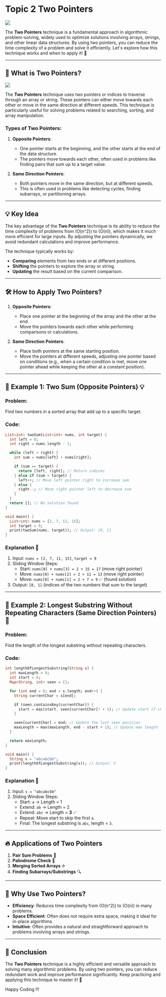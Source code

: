 # Topic 2 Two Pointers

![](example-2.gif)

The **Two Pointers** technique is a fundamental approach in algorithmic problem-solving, widely used to optimize solutions involving arrays, strings, and other linear data structures. By using two pointers, you can reduce the time complexity of a problem and solve it efficiently. Let's explore how this technique works and when to apply it! 🚀

---

## 📌 What is Two Pointers?

![](example-1.gif)

The **Two Pointers** technique uses two pointers or indices to traverse through an array or string. These pointers can either move towards each other or move in the same direction at different speeds. This technique is particularly useful for solving problems related to searching, sorting, and array manipulation.

### Types of Two Pointers:

1. **Opposite Pointers**:

   - One pointer starts at the beginning, and the other starts at the end of the data structure.
   - The pointers move towards each other, often used in problems like finding pairs that sum up to a target value.

2. **Same Direction Pointers**:
   - Both pointers move in the same direction, but at different speeds.
   - This is often used in problems like detecting cycles, finding subarrays, or partitioning arrays.

---

## 💡 Key Idea

The key advantage of the **Two Pointers** technique is its ability to reduce the time complexity of problems from \(O(n^2)\) to \(O(n)\), which makes it much more efficient for large inputs. By adjusting the pointers dynamically, we avoid redundant calculations and improve performance.

The technique typically works by:

- **Comparing** elements from two ends or at different positions.
- **Shifting** the pointers to explore the array or string.
- **Updating** the result based on the current comparison.

---

## 🛠️ How to Apply Two Pointers?

1. **Opposite Pointers**:

   - Place one pointer at the beginning of the array and the other at the end.
   - Move the pointers towards each other while performing comparisons or calculations.

2. **Same Direction Pointers**:
   - Place both pointers at the same starting position.
   - Move the pointers at different speeds, adjusting one pointer based on conditions (e.g., when a certain condition is met, move one pointer ahead while keeping the other at a constant position).

---

## 📝 Example 1: Two Sum (Opposite Pointers) 💡

### Problem:

Find two numbers in a sorted array that add up to a specific target.

### Code:

```dart
List<int> twoSum(List<int> nums, int target) {
  int left = 0;
  int right = nums.length - 1;

  while (left < right) {
    int sum = nums[left] + nums[right];

    if (sum == target) {
      return [left, right]; // Return indices
    } else if (sum < target) {
      left++; // Move left pointer right to increase sum
    } else {
      right--; // Move right pointer left to decrease sum
    }
  }
  return []; // No solution found
}

void main() {
  List<int> nums = [2, 7, 11, 15];
  int target = 9;
  print(twoSum(nums, target)); // Output: [0, 1]
}
```

### Explanation 📝

1. Input: `nums = [2, 7, 11, 15]`, `target = 9`
2. Sliding Window Steps:
   - Start: `nums[0] + nums[3] = 2 + 15 = 17` (move right pointer)
   - Move: `nums[0] + nums[2] = 2 + 11 = 13` (move right pointer)
   - Move: `nums[0] + nums[1] = 2 + 7 = 9` ✅ (found solution)
3. Output: `[0, 1]` (indices of the two numbers that sum to the target)

---

## 📝 Example 2: Longest Substring Without Repeating Characters (Same Direction Pointers) 🔑

### Problem:

Find the length of the longest substring without repeating characters.

### Code:

```dart
int lengthOfLongestSubstring(String s) {
  int maxLength = 0;
  int start = 0;
  Map<String, int> seen = {};

  for (int end = 0; end < s.length; end++) {
    String currentChar = s[end];

    if (seen.containsKey(currentChar)) {
      start = max(start, seen[currentChar]! + 1); // Update start if char repeats
    }

    seen[currentChar] = end; // Update the last seen position
    maxLength = max(maxLength, end - start + 1); // Update max length
  }

  return maxLength;
}

void main() {
  String s = "abcabcbb";
  print(lengthOfLongestSubstring(s)); // Output: 3
}
```

### Explanation 📝

1. Input: `s = "abcabcbb"`
2. Sliding Window Steps:
   - Start: `a` → Length = 1
   - Extend: `ab` → Length = 2
   - Extend: `abc` → Length = **3** ✅
   - Repeat: Move start to skip the first `a`.
   - Final: The longest substring is `abc`, length = `3`.

---

## 🔥 Applications of Two Pointers

1. **Pair Sum Problems** 👫
2. **Palindrome Check** 🔄
3. **Merging Sorted Arrays** ➗
4. **Finding Subarrays/Substrings** 🔍

---

## 🚀 Why Use Two Pointers?

- **Efficiency**: Reduces time complexity from \(O(n^2)\) to \(O(n)\) in many problems.
- **Space Efficient**: Often does not require extra space, making it ideal for in-place algorithms.
- **Intuitive**: Often provides a natural and straightforward approach to problems involving arrays and strings.

---

## 🏁 Conclusion

The **Two Pointers** technique is a highly efficient and versatile approach to solving many algorithmic problems. By using two pointers, you can reduce redundant work and improve performance significantly. Keep practicing and applying this technique to master it! 🎯

Happy Coding !!!
